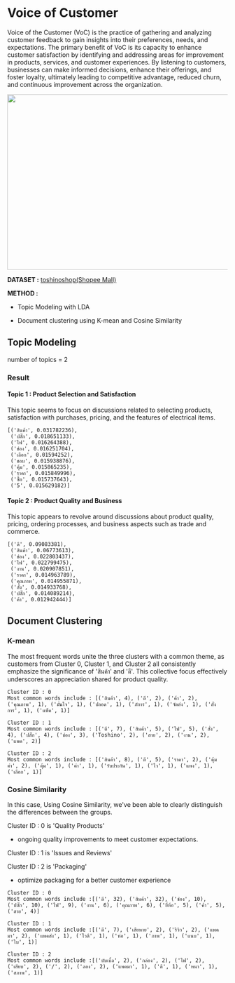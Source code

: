 # Voice of Customer

 Voice of the Customer (VoC) is the practice of gathering and analyzing customer feedback to gain insights into their preferences, needs, and expectations. The primary benefit of VoC is its capacity to enhance customer satisfaction by identifying and addressing areas for improvement in products, services, and customer experiences. By listening to customers, businesses can make informed decisions, enhance their offerings, and foster loyalty, ultimately leading to competitive advantage, reduced churn, and continuous improvement across the organization.

<img src="https://github.com/nacknatthawit/MADT8101-Customer-Analytics/assets/115746160/8ad8648f-c729-464d-b621-6e3da832230b" height="400" width="600" >

**DATASET :** 
[toshinoshop(Shopee Mall)](https://shopee.co.th/Toshino%E0%B8%A3%E0%B8%B2%E0%B8%87%E0%B8%9B%E0%B8%A5%E0%B8%B1%E0%B9%8A%E0%B8%81%E0%B9%84%E0%B8%9F2-6%E0%B8%8A%E0%B9%88%E0%B8%AD%E0%B8%872-6%E0%B8%AA%E0%B8%A7%E0%B8%B4%E0%B8%95%E0%B8%8B%E0%B9%8C-2USB%E0%B8%AA%E0%B8%B2%E0%B8%A2%E0%B8%A2%E0%B8%B2%E0%B8%A73-5%E0%B8%A1.%E0%B8%A3%E0%B8%B8%E0%B9%88%E0%B8%99ET-913USB-ET-914USB-ET-915USB-ET-912-ET-913-i.251098584.19620106839?sp_atk=5aed7023-3ebe-4813-9de0-ee425a9a1434&xptdk=5aed7023-3ebe-4813-9de0-ee425a9a1434)

**METHOD :**

- Topic Modeling with LDA

- Document clustering using K-mean and Cosine Similarity

## Topic Modeling
number of topics = 2

### Result

#### Topic 1 : Product Selection and Satisfaction
This topic seems to focus on discussions related to selecting products, satisfaction with purchases, pricing, and the features of electrical items.
```
[('สินค้า', 0.031782236),
 ('ปลั๊ก', 0.018651133),
 ('ไฟ', 0.016264388),
 ('ช่อง', 0.016251704),
 ('เลือก', 0.01594252),
 ('ชอบ', 0.015938876),
 ('คุ้ม', 0.015865235),
 ('ราคา', 0.015849996),
 ('ซื้อ', 0.015737643),
 ('5', 0.015629182)]
```

#### Topic 2 : Product Quality and Business
This topic appears to revolve around discussions about product quality, pricing, ordering processes, and business aspects such as trade and commerce.
```
[('ดี', 0.09083381),
 ('สินค้า', 0.06773613),
 ('ช่อง', 0.022803437),
 ('ไฟ', 0.022799475),
 ('งาน', 0.020907851),
 ('ราคา', 0.014963789),
 ('คุณภาพ', 0.014955871),
 ('สั่ง', 0.014933768),
 ('ปลั๊ก', 0.014089214),
 ('ค้า', 0.012942444)]
```
## Document Clustering

### K-mean
The most frequent words unite the three clusters with a common theme, as customers from Cluster 0, Cluster 1, and Cluster 2 all consistently emphasize the significance of 'สินค้า' and 'ดี'. This collective focus effectively underscores an appreciation shared for product quality.
```
Cluster ID : 0
Most common words include : [('สินค้า', 4), ('ดี', 2), ('ค้า', 2), ('คุณภาพ', 1), ('มั่นใจ', 1), ('ปลอด', 1), ('ภัการ', 1), ('จัดส่ง', 1), ('สั่งการ', 1), ('แพ็ค', 1)]

Cluster ID : 1
Most common words include : [('ดี', 7), ('สินค้า', 5), ('ไฟ', 5), ('สั่ง', 4), ('ปลั๊ก', 4), ('ช่อง', 3), ('Toshino', 2), ('สาย', 2), ('งาน', 2), ('แพค', 2)]

Cluster ID : 2
Most common words include : [('สินค้า', 8), ('ดี', 5), ('ราคา', 2), ('คุ้มค่า', 2), ('คุ้ม', 1), ('ค่า', 1), ('รับประกัน', 1), ('ไว', 1), ('แพง', 1), ('เลือก', 1)]
```

### Cosine Similarity
In this case, Using Cosine Similarity, we've been able to clearly distinguish the differences between the groups.

Cluster ID : 0 is 'Quality Products'
- ongoing quality improvements to meet customer expectations.

Cluster ID : 1 is 'Issues and Reviews'

Cluster ID : 2 is 'Packaging'
- optimize packaging for a better customer experience

```
Cluster ID : 0
Most common words include :[('ดี', 32), ('สินค้า', 32), ('ช่อง', 10), ('ปลั๊ก', 10), ('ไฟ', 9), ('งาน', 6), ('คุณภาพ', 6), ('ยี่ห้อ', 5), ('ค้า', 5), ('สาย', 4)]

Cluster ID : 1
Most common words include :[('ดี', 7), ('เสียหาย', 2), ('รีวิว', 2), ('แพคมา', 2), ('แพคส่ง', 1), ('ไวดี', 1), ('ห่อ', 1), ('ภาพ', 1), ('แนบ', 1), ('ใบ', 1)]

Cluster ID : 2
Most common words include :[('บับเบิ้ล', 2), ('กล่อง', 2), ('ไฟ', 2), ('เสียบ', 2), ('/', 2), ('ลอง', 2), ('แพคมา', 1), ('ดี', 1), ('หนา', 1), ('สภาพ', 1)]
```

